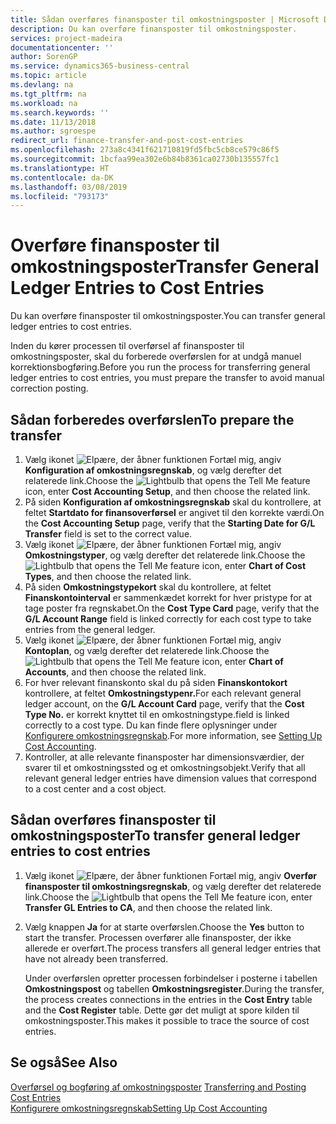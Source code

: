 ```yaml
---
title: Sådan overføres finansposter til omkostningsposter | Microsoft Docs
description: Du kan overføre finansposter til omkostningsposter.
services: project-madeira
documentationcenter: ''
author: SorenGP
ms.service: dynamics365-business-central
ms.topic: article
ms.devlang: na
ms.tgt_pltfrm: na
ms.workload: na
ms.search.keywords: ''
ms.date: 11/13/2018
ms.author: sgroespe
redirect_url: finance-transfer-and-post-cost-entries
ms.openlocfilehash: 273a8c4341f621710819fd5fbc5cb8ce579c86f5
ms.sourcegitcommit: 1bcfaa99ea302e6b84b8361ca02730b135557fc1
ms.translationtype: HT
ms.contentlocale: da-DK
ms.lasthandoff: 03/08/2019
ms.locfileid: "793173"
---
```

# <a name="transfer-general-ledger-entries-to-cost-entries"></a><span data-ttu-id="767a8-103">Overføre finansposter til omkostningsposter</span><span class="sxs-lookup"><span data-stu-id="767a8-103">Transfer General Ledger Entries to Cost Entries</span></span>
<span data-ttu-id="767a8-104">Du kan overføre finansposter til omkostningsposter.</span><span class="sxs-lookup"><span data-stu-id="767a8-104">You can transfer general ledger entries to cost entries.</span></span>  

<span data-ttu-id="767a8-105">Inden du kører processen til overførsel af finansposter til omkostningsposter, skal du forberede overførslen for at undgå manuel korrektionsbogføring.</span><span class="sxs-lookup"><span data-stu-id="767a8-105">Before you run the process for transferring general ledger entries to cost entries, you must prepare the transfer to avoid manual correction posting.</span></span>  

## <a name="to-prepare-the-transfer"></a><span data-ttu-id="767a8-106">Sådan forberedes overførslen</span><span class="sxs-lookup"><span data-stu-id="767a8-106">To prepare the transfer</span></span>  

1.  <span data-ttu-id="767a8-107">Vælg ikonet ![Elpære, der åbner funktionen Fortæl mig](media/ui-search/search_small.png "Fortæl mig, hvad du vil foretage dig"), angiv **Konfiguration af omkostningsregnskab**, og vælg derefter det relaterede link.</span><span class="sxs-lookup"><span data-stu-id="767a8-107">Choose the ![Lightbulb that opens the Tell Me feature](media/ui-search/search_small.png "Tell me what you want to do") icon, enter **Cost Accounting Setup**, and then choose the related link.</span></span>  
2.  <span data-ttu-id="767a8-108">På siden **Konfiguration af omkostningsregnskab** skal du kontrollere, at feltet **Startdato for finansoverførsel** er angivet til den korrekte værdi.</span><span class="sxs-lookup"><span data-stu-id="767a8-108">On the **Cost Accounting Setup** page, verify that the **Starting Date for G/L Transfer** field is set to the correct value.</span></span>  
3.  <span data-ttu-id="767a8-109">Vælg ikonet ![Elpære, der åbner funktionen Fortæl mig](media/ui-search/search_small.png "Fortæl mig, hvad du vil foretage dig"), angiv **Omkostningstyper**, og vælg derefter det relaterede link.</span><span class="sxs-lookup"><span data-stu-id="767a8-109">Choose the ![Lightbulb that opens the Tell Me feature](media/ui-search/search_small.png "Tell me what you want to do") icon, enter **Chart of Cost Types**, and then choose the related link.</span></span>  
4.  <span data-ttu-id="767a8-110">På siden **Omkostningstypekort** skal du kontrollere, at feltet **Finanskontointerval** er sammenkædet korrekt for hver pristype for at tage poster fra regnskabet.</span><span class="sxs-lookup"><span data-stu-id="767a8-110">On the **Cost Type Card** page, verify that the **G/L Account Range** field is linked correctly for each cost type to take entries from the general ledger.</span></span>  
5.  <span data-ttu-id="767a8-111">Vælg ikonet ![Elpære, der åbner funktionen Fortæl mig](media/ui-search/search_small.png "Fortæl mig, hvad du vil foretage dig"), angiv **Kontoplan**, og vælg derefter det relaterede link.</span><span class="sxs-lookup"><span data-stu-id="767a8-111">Choose the ![Lightbulb that opens the Tell Me feature](media/ui-search/search_small.png "Tell me what you want to do") icon, enter **Chart of Accounts**, and then choose the related link.</span></span>  
6.  <span data-ttu-id="767a8-112">For hver relevant finanskonto skal du på siden **Finanskontokort** kontrollere, at feltet **Omkostningstypenr.**</span><span class="sxs-lookup"><span data-stu-id="767a8-112">For each relevant general ledger account, on the **G/L Account Card** page, verify that the **Cost Type No.**</span></span> <span data-ttu-id="767a8-113">er korrekt knyttet til en omkostningstype.</span><span class="sxs-lookup"><span data-stu-id="767a8-113">field is linked correctly to a cost type.</span></span> <span data-ttu-id="767a8-114">Du kan finde flere oplysninger under [Konfigurere omkostningsregnskab](finance-set-up-cost-accounting.md).</span><span class="sxs-lookup"><span data-stu-id="767a8-114">For more information, see [Setting Up Cost Accounting](finance-set-up-cost-accounting.md).</span></span>  
7.  <span data-ttu-id="767a8-115">Kontroller, at alle relevante finansposter har dimensionsværdier, der svarer til et omkostningssted og et omkostningsobjekt.</span><span class="sxs-lookup"><span data-stu-id="767a8-115">Verify that all relevant general ledger entries have dimension values that correspond to a cost center and a cost object.</span></span>  

## <a name="to-transfer-general-ledger-entries-to-cost-entries"></a><span data-ttu-id="767a8-116">Sådan overføres finansposter til omkostningsposter</span><span class="sxs-lookup"><span data-stu-id="767a8-116">To transfer general ledger entries to cost entries</span></span>  
1.  <span data-ttu-id="767a8-117">Vælg ikonet ![Elpære, der åbner funktionen Fortæl mig](media/ui-search/search_small.png "Fortæl mig, hvad du vil foretage dig"), angiv **Overfør finansposter til omkostningsregnskab**, og vælg derefter det relaterede link.</span><span class="sxs-lookup"><span data-stu-id="767a8-117">Choose the ![Lightbulb that opens the Tell Me feature](media/ui-search/search_small.png "Tell me what you want to do") icon, enter **Transfer GL Entries to CA**, and then choose the related link.</span></span>  
2.  <span data-ttu-id="767a8-118">Vælg knappen **Ja** for at starte overførslen.</span><span class="sxs-lookup"><span data-stu-id="767a8-118">Choose the **Yes** button to start the transfer.</span></span> <span data-ttu-id="767a8-119">Processen overfører alle finansposter, der ikke allerede er overført.</span><span class="sxs-lookup"><span data-stu-id="767a8-119">The process transfers all general ledger entries that have not already been transferred.</span></span>  

    <span data-ttu-id="767a8-120">Under overførslen opretter processen forbindelser i posterne i tabellen **Omkostningspost** og tabellen **Omkostningsregister**.</span><span class="sxs-lookup"><span data-stu-id="767a8-120">During the transfer, the process creates connections in the entries in the **Cost Entry** table and the **Cost Register** table.</span></span> <span data-ttu-id="767a8-121">Dette gør det muligt at spore kilden til omkostningsposter.</span><span class="sxs-lookup"><span data-stu-id="767a8-121">This makes it possible to trace the source of cost entries.</span></span>  

## <a name="see-also"></a><span data-ttu-id="767a8-122">Se også</span><span class="sxs-lookup"><span data-stu-id="767a8-122">See Also</span></span>  
<span data-ttu-id="767a8-123">[Overførsel og bogføring af omkostningsposter](finance-transfer-and-post-cost-entries.md) </span><span class="sxs-lookup"><span data-stu-id="767a8-123">[Transferring and Posting Cost Entries](finance-transfer-and-post-cost-entries.md) </span></span>  
[<span data-ttu-id="767a8-124">Konfigurere omkostningsregnskab</span><span class="sxs-lookup"><span data-stu-id="767a8-124">Setting Up Cost Accounting</span></span>](finance-set-up-cost-accounting.md)   
